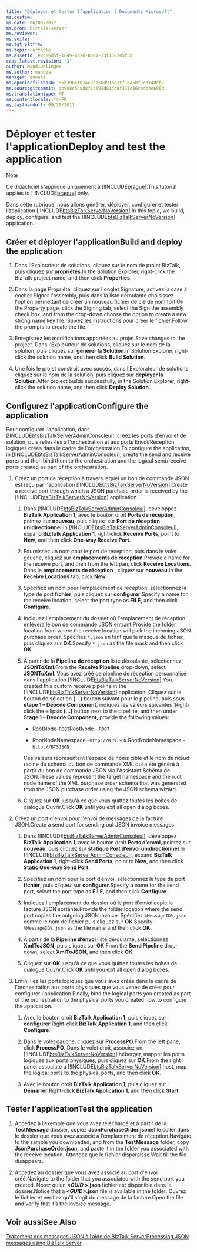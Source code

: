 ```yaml
---
title: "Déployer et tester l’application | Documents Microsoft"
ms.custom: 
ms.date: 06/08/2017
ms.prod: biztalk-server
ms.reviewer: 
ms.suite: 
ms.tgt_pltfrm: 
ms.topic: article
ms.assetid: e2c86d5f-1849-4b7d-8061-23f156245f5b
caps.latest.revision: "3"
author: MandiOhlinger
ms.author: mandia
manager: anneta
ms.openlocfilehash: 56b390ef87ac2ea58d91be2ff16a50f2c3748db2
ms.sourcegitcommit: cb908c540d8f1a692d01dc8f313e16cb4b4e696d
ms.translationtype: MT
ms.contentlocale: fr-FR
ms.lasthandoff: 09/20/2017
---
```

# <a name="deploy-and-test-the-application"></a><span data-ttu-id="bfa70-102">Déployer et tester l'application</span><span class="sxs-lookup"><span data-stu-id="bfa70-102">Deploy and test the application</span></span>
> [!NOTE]
>  <span data-ttu-id="bfa70-103">Ce didacticiel s'applique uniquement à [!INCLUDE[prague](../includes/prague-md.md)].</span><span class="sxs-lookup"><span data-stu-id="bfa70-103">This tutorial applies to [!INCLUDE[prague](../includes/prague-md.md)] only.</span></span>  
  
 <span data-ttu-id="bfa70-104">Dans cette rubrique, nous allons générer, déployer, configurer et tester l’application [!INCLUDE[btsBizTalkServerNoVersion](../includes/btsbiztalkservernoversion-md.md)].</span><span class="sxs-lookup"><span data-stu-id="bfa70-104">In this topic, we build, deploy, configure, and test the [!INCLUDE[btsBizTalkServerNoVersion](../includes/btsbiztalkservernoversion-md.md)] application.</span></span>  
  
## <a name="build-and-deploy-the-application"></a><span data-ttu-id="bfa70-105">Créer et déployer l'application</span><span class="sxs-lookup"><span data-stu-id="bfa70-105">Build and deploy the application</span></span>  
  
1.  <span data-ttu-id="bfa70-106">Dans l’Explorateur de solutions, cliquez sur le nom de projet BizTalk, puis cliquez sur **propriétés**.</span><span class="sxs-lookup"><span data-stu-id="bfa70-106">In the Solution Explorer, right-click the BizTalk project name, and then click **Properties**.</span></span>  
  
2.  <span data-ttu-id="bfa70-107">Dans la page Propriété, cliquez sur l'onglet Signature, activez la case à cocher Signer l'assembly, puis dans la liste déroulante choisissez l'option permettant de créer un nouveau fichier de clé de nom fort.</span><span class="sxs-lookup"><span data-stu-id="bfa70-107">On the Property page, click the Signing tab, select the Sign the assembly check box, and from the drop-down choose the option to create a new strong name key file.</span></span> <span data-ttu-id="bfa70-108">Suivez les instructions pour créer le fichier.</span><span class="sxs-lookup"><span data-stu-id="bfa70-108">Follow the prompts to create the file.</span></span>  
  
3.  <span data-ttu-id="bfa70-109">Enregistrez les modifications apportées au projet.</span><span class="sxs-lookup"><span data-stu-id="bfa70-109">Save changes to the project.</span></span> <span data-ttu-id="bfa70-110">Dans l’Explorateur de solutions, cliquez sur le nom de la solution, puis cliquez sur **générer la Solution**.</span><span class="sxs-lookup"><span data-stu-id="bfa70-110">In Solution Explorer, right-click the solution name, and then click **Build Solution**.</span></span>  
  
4.  <span data-ttu-id="bfa70-111">Une fois le projet construit avec succès, dans l’Explorateur de solutions, cliquez sur le nom de la solution, puis cliquez sur **déployer la Solution**.</span><span class="sxs-lookup"><span data-stu-id="bfa70-111">After project builds successfully, in the Solution Explorer, right-click the solution name, and then click **Deploy Solution**.</span></span>  
  
## <a name="configure-the-application"></a><span data-ttu-id="bfa70-112">Configurez l'application</span><span class="sxs-lookup"><span data-stu-id="bfa70-112">Configure the application</span></span>  
 <span data-ttu-id="bfa70-113">Pour configurer l'application, dans [!INCLUDE[btsBizTalkServerAdminConsoleui](../includes/btsbiztalkserveradminconsoleui-md.md)], créez les ports d'envoi et de solution, puis reliez-les à l'orchestration et aux ports Envoi/Réception logiques créés dans le cadre de l'orchestration.</span><span class="sxs-lookup"><span data-stu-id="bfa70-113">To configure the application, in [!INCLUDE[btsBizTalkServerAdminConsoleui](../includes/btsbiztalkserveradminconsoleui-md.md)], create the send and receive ports and then bind them to the orchestration and the logical send/receive ports created as part of the orchestration.</span></span>  
  
1.  <span data-ttu-id="bfa70-114">Créez un port de réception à travers lequel un bon de commande JSON est reçu par l'application [!INCLUDE[btsBizTalkServerNoVersion](../includes/btsbiztalkservernoversion-md.md)].</span><span class="sxs-lookup"><span data-stu-id="bfa70-114">Create a receive port through which a JSON purchase order is received by the [!INCLUDE[btsBizTalkServerNoVersion](../includes/btsbiztalkservernoversion-md.md)] application.</span></span>  
  
    1.  <span data-ttu-id="bfa70-115">Dans [!INCLUDE[btsBizTalkServerAdminConsoleui](../includes/btsbiztalkserveradminconsoleui-md.md)], développez **BizTalk Application 1**, avec le bouton droit **Ports de réception**, pointez sur **nouveau**, puis cliquez sur **Port de réception unidirectionnel**.</span><span class="sxs-lookup"><span data-stu-id="bfa70-115">In [!INCLUDE[btsBizTalkServerAdminConsoleui](../includes/btsbiztalkserveradminconsoleui-md.md)], expand **BizTalk Application 1**, right-click **Receive Ports**, point to **New**, and then click **One-way Receive Port**.</span></span>  
  
    2.  <span data-ttu-id="bfa70-116">Fournissez un nom pour le port de réception, puis dans le volet gauche, cliquez sur **emplacements de réception**.</span><span class="sxs-lookup"><span data-stu-id="bfa70-116">Provide a name for the receive port, and then from the left pan, click **Receive Locations**.</span></span> <span data-ttu-id="bfa70-117">Dans le **emplacements de réception** , cliquez sur **nouveau**.</span><span class="sxs-lookup"><span data-stu-id="bfa70-117">In the **Receive Locations** tab, click **New**.</span></span>  
  
    3.  <span data-ttu-id="bfa70-118">Spécifiez un nom pour l’emplacement de réception, sélectionnez le type de port **fichier**, puis cliquez sur **configurer**.</span><span class="sxs-lookup"><span data-stu-id="bfa70-118">Specify a name for the receive location, select the port type as **FILE**, and then click **Configure**.</span></span>  
  
    4.  <span data-ttu-id="bfa70-119">Indiquez l'emplacement du dossier où l'emplacement de réception enlèvera le bon de commande JSON entrant.</span><span class="sxs-lookup"><span data-stu-id="bfa70-119">Provide the folder location from where the receive location will pick the incoming JSON purchase order.</span></span> <span data-ttu-id="bfa70-120">Spécifiez `*.json` en tant que le masque de fichier, puis cliquez sur **OK**.</span><span class="sxs-lookup"><span data-stu-id="bfa70-120">Specify `*.json` as the file mask and then click **OK**.</span></span>  
  
    5.  <span data-ttu-id="bfa70-121">À partir de la **Pipeline de réception** liste déroulante, sélectionnez **JSONToXml**.</span><span class="sxs-lookup"><span data-stu-id="bfa70-121">From the **Receive Pipeline** drop-down, select **JSONToXml**.</span></span> <span data-ttu-id="bfa70-122">Vous avez créé ce pipeline de réception personnalisé dans l'application [!INCLUDE[btsBizTalkServerNoVersion](../includes/btsbiztalkservernoversion-md.md)].</span><span class="sxs-lookup"><span data-stu-id="bfa70-122">You created this custom receive pipeline in the [!INCLUDE[btsBizTalkServerNoVersion](../includes/btsbiztalkservernoversion-md.md)] application.</span></span> <span data-ttu-id="bfa70-123">Cliquez sur le bouton de sélection **(...)**  bouton suivant pour le pipeline, puis sous **étape 1 – Deocde Component**, indiquez les valeurs suivantes :</span><span class="sxs-lookup"><span data-stu-id="bfa70-123">Right-click the ellipsis **(…)** button next to the pipeline, and then under **Stage 1 – Deocde Component**, provide the following values:</span></span>  
  
        -   <span data-ttu-id="bfa70-124">RootNode-`ROOT`</span><span class="sxs-lookup"><span data-stu-id="bfa70-124">RootNode - `ROOT`</span></span>  
  
        -   <span data-ttu-id="bfa70-125">RootNodeNamespace –`http://BTSJSON`.</span><span class="sxs-lookup"><span data-stu-id="bfa70-125">RootNodeNamespace –`http://BTSJSON`.</span></span>  
  
         <span data-ttu-id="bfa70-126">Ces valeurs représentent l'espace de noms cible et le nom de nœud racine du schéma du bon de commande XML qui a été généré à partir du bon de commande JSON via l'Assistant Schéma de JSON.</span><span class="sxs-lookup"><span data-stu-id="bfa70-126">These values represent the target namespace and the root node name of the XML purchase order schema that was generated from the JSON purchase order using the JSON schema wizard.</span></span>  
  
    6.  <span data-ttu-id="bfa70-127">Cliquez sur **OK** jusqu'à ce que vous quittez toutes les boîtes de dialogue Ouvrir.</span><span class="sxs-lookup"><span data-stu-id="bfa70-127">Click **OK** until you exit all open dialog boxes.</span></span>  
  
2.  <span data-ttu-id="bfa70-128">Créez un port d'envoi pour l'envoi de messages de la facture JSON.</span><span class="sxs-lookup"><span data-stu-id="bfa70-128">Create a send port for sending out JSON invoice messages.</span></span>  
  
    1.  <span data-ttu-id="bfa70-129">Dans [!INCLUDE[btsBizTalkServerAdminConsoleui](../includes/btsbiztalkserveradminconsoleui-md.md)], développez **BizTalk Application 1**, avec le bouton droit **Ports d’envoi**, pointez sur **nouveau**, puis cliquez sur **statique Port d’envoi unidirectionnel**.</span><span class="sxs-lookup"><span data-stu-id="bfa70-129">In [!INCLUDE[btsBizTalkServerAdminConsoleui](../includes/btsbiztalkserveradminconsoleui-md.md)], expand **BizTalk Application 1**, right-click **Send Ports**, point to **New**, and then click **Static One-way Send Port**.</span></span>  
  
    2.  <span data-ttu-id="bfa70-130">Spécifiez un nom pour le port d’envoi, sélectionnez le type de port **fichier**, puis cliquez sur **configurer**.</span><span class="sxs-lookup"><span data-stu-id="bfa70-130">Specify a name for the send port, select the port type as **FILE**, and then click **Configure**.</span></span>  
  
    3.  <span data-ttu-id="bfa70-131">Indiquez l'emplacement du dossier où le port d'envoi copie la facture JSON sortante.</span><span class="sxs-lookup"><span data-stu-id="bfa70-131">Provide the folder location where the send port copies the outgoing JSON invoice.</span></span> <span data-ttu-id="bfa70-132">Spécifiez `%MessageID%.json` comme le nom de fichier puis cliquez sur **OK**.</span><span class="sxs-lookup"><span data-stu-id="bfa70-132">Specify `%MessageID%.json` as the file name and then click **OK**.</span></span>  
  
    4.  <span data-ttu-id="bfa70-133">À partir de la **Pipeline d’envoi** liste déroulante, sélectionnez **XmlToJSON**, puis cliquez sur **OK**.</span><span class="sxs-lookup"><span data-stu-id="bfa70-133">From the **Send Pipeline** drop-down, select **XmlToJSON**, and then click **OK**.</span></span>  
  
    5.  <span data-ttu-id="bfa70-134">Cliquez sur **OK** jusqu'à ce que vous quittez toutes les boîtes de dialogue Ouvrir.</span><span class="sxs-lookup"><span data-stu-id="bfa70-134">Click **OK** until you exit all open dialog boxes.</span></span>  
  
3.  <span data-ttu-id="bfa70-135">Enfin, liez les ports logiques que vous avez créés dans le cadre de l'orchestration aux ports physiques que vous venez de créer pour configurer l'application.</span><span class="sxs-lookup"><span data-stu-id="bfa70-135">Finally, bind the logical ports you created as part of the orchestration to the physical ports you created now to configure the application.</span></span>  
  
    1.  <span data-ttu-id="bfa70-136">Avec le bouton droit **BizTalk Application 1**, puis cliquez sur **configurer**.</span><span class="sxs-lookup"><span data-stu-id="bfa70-136">Right-click **BizTalk Application 1**, and then click **Configure**.</span></span>  
  
    2.  <span data-ttu-id="bfa70-137">Dans le volet gauche, cliquez sur **ProcessPO**.</span><span class="sxs-lookup"><span data-stu-id="bfa70-137">From the left pane, click **ProcessPO**.</span></span> <span data-ttu-id="bfa70-138">Dans le volet droit, associez un [!INCLUDE[btsBizTalkServerNoVersion](../includes/btsbiztalkservernoversion-md.md)] héberger, mapper les ports logiques aux ports physiques, puis cliquez sur **OK**.</span><span class="sxs-lookup"><span data-stu-id="bfa70-138">From the right pane, associate a [!INCLUDE[btsBizTalkServerNoVersion](../includes/btsbiztalkservernoversion-md.md)] host, map the logical ports to the physical ports, and then click **OK**.</span></span>  
  
    3.  <span data-ttu-id="bfa70-139">Avec le bouton droit **BizTalk Application 1**, puis cliquez sur **Démarrer**.</span><span class="sxs-lookup"><span data-stu-id="bfa70-139">Right-click **BizTalk Application 1**, and then click **Start**.</span></span>  
  
## <a name="test-the-application"></a><span data-ttu-id="bfa70-140">Tester l'application</span><span class="sxs-lookup"><span data-stu-id="bfa70-140">Test the application</span></span>  
  
1.  <span data-ttu-id="bfa70-141">Accédez à l’exemple que vous avez téléchargé et à partir de la **TestMessage** dossier, copiez **JsonPurchaseOrder.json**et le coller dans le dossier que vous avez associé à l’emplacement de réception.</span><span class="sxs-lookup"><span data-stu-id="bfa70-141">Navigate to the sample you downloaded, and from the **TestMessage** folder, copy **JsonPurchaseOrder.json**, and paste it in the folder you associated with the receive location.</span></span> <span data-ttu-id="bfa70-142">Attendez que le fichier disparaisse.</span><span class="sxs-lookup"><span data-stu-id="bfa70-142">Wait till the file disappears.</span></span>  
  
2.  <span data-ttu-id="bfa70-143">Accédez au dossier que vous avez associé au port d'envoi créé.</span><span class="sxs-lookup"><span data-stu-id="bfa70-143">Navigate to the folder that you associated with the send port you created.</span></span> <span data-ttu-id="bfa70-144">Notez qu’un   ***\<GUID >*.json** fichier est disponible dans le dossier.</span><span class="sxs-lookup"><span data-stu-id="bfa70-144">Notice that a ***\<GUID>*.json** file is available in the folder.</span></span> <span data-ttu-id="bfa70-145">Ouvrez le fichier et vérifiez qu'il s'agit du message de la facture.</span><span class="sxs-lookup"><span data-stu-id="bfa70-145">Open the file and verify that it’s the invoice message.</span></span>  
  
## <a name="see-also"></a><span data-ttu-id="bfa70-146">Voir aussi</span><span class="sxs-lookup"><span data-stu-id="bfa70-146">See Also</span></span>  
 [<span data-ttu-id="bfa70-147">Traitement des messages JSON à l’aide de BizTalk Server</span><span class="sxs-lookup"><span data-stu-id="bfa70-147">Processing JSON messages using BizTalk Server</span></span>](../core/processing-json-messages-using-biztalk-server.md)